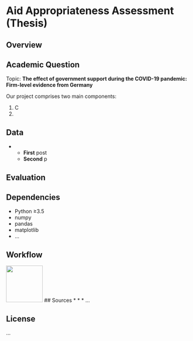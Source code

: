 # Aid Appropriateness Assessment (Thesis)


## Overview


## Academic Question
Topic: **The effect of government support during the COVID-19 pandemic: Firm-level evidence from Germany**  

Our project comprises two main components:
1. C
2.
## Data
* 
  * **First** post
  * **Second** p

## Evaluation


## Dependencies
* Python ≥3.5
* numpy
* pandas
* matplotlib
* ...



## Workflow

<img src="[https://your-image-url.type](https://github.com/m-schildt/thesis/blob/main/Repo_content/data_process.png)" width="100" height="100">
## Sources
* 
* 
* ...

## License
...
